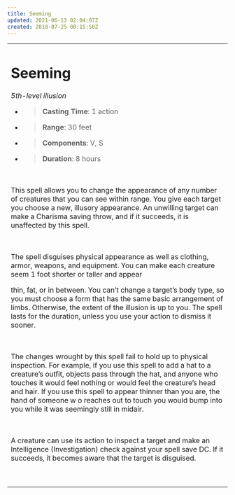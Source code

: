 ```yaml
---
title: Seeming
updated: 2021-06-13 02:04:07Z
created: 2018-07-25 00:15:50Z
---
```


<table><tbody><tr class="odd"><td><h1 id="seeming"><strong>Seeming</strong></h1><p><em>5th-level illusion</em></p><ul><li><blockquote><p><strong>Casting Time</strong>: 1 action</p></blockquote></li><li><blockquote><p><strong>Range</strong>: 30 feet</p></blockquote></li><li><blockquote><p><strong>Components</strong>: V, S</p></blockquote></li><li><blockquote><p><strong>Duration</strong>: 8 hours</p></blockquote></li></ul><p> </p><p>This spell allows you to change the appearance of any number of creatures that you can see within range. You give each target you choose a new, illusory appearance. An unwilling target can make a Charisma saving throw, and if it succeeds, it is unaffected by this spell.</p><p> </p><p>The spell disguises physical appearance as well as clothing, armor, weapons, and equipment. You can make each creature seem 1 foot shorter or taller and appear</p><p>thin, fat, or in between. You can’t change a target’s body type, so you must choose a form that has the same basic arrangement of limbs. Otherwise, the extent of the illusion is up to you. The spell lasts for the duration, unless you use your action to dismiss it sooner.</p><p> </p><p>The changes wrought by this spell fail to hold up to physical inspection. For example, if you use this spell to add a hat to a creature’s outfit, objects pass through the hat, and anyone who touches it would feel nothing or would feel the creature’s head and hair. If you use this spell to appear thinner than you are, the hand of someone w o reaches out to touch you would bump into you while it was seemingly still in midair.</p><p> </p><p>A creature can use its action to inspect a target and make an Intelligence (Investigation) check against your spell save DC. If it succeeds, it becomes aware that the target is disguised.</p><p> </p></td></tr></tbody></table>